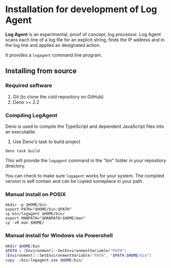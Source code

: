 Installation for development of **Log Agent**
===========================================

**Log Agent** is an experimental, proof of concept, log processor.  Log Agent scans each line of a log file for an explicit string, finds the IP address and in the log line and applies an designated action.

It provides a `logagent` command line program.


Installing from source
----------------------

### Required software

1. Git (to clone the cold repository on GitHub)
2. Deno >= 2.2

### Compiling **LogAgent**

Deno is used to compile the TypeScript and dependent JavaScript files into an executable.

1. Use Deno's task to build project

~~~shell
deno task build
~~~

This will provide the `logagent` command in the "bin" folder in your repository directory.

You can check to make sure `logagent` works for your system. The compiled version is self contain and can be copied someplace in your path. 

### Manual install on POSIX

~~~shell
mkdir -p $HOME/bin
export PATH="$HOME/bin:$PATH"
cp bin/logagent $HOME/bin/
export MANPATH="$MANPATH:$HOME/man"
cp -vR man $HOME/
~~~

### Manual install for Windows via Powershell

~~~ps1
mkdir $HOME/bin
$PATH = [Environment]::GetEnvironmentVariable("PATH")
[Environment]::SetEnvironmentVariable("PATH", "$PATH;$HOME/bin")
copy ./bin/logagent.exe $HOME/bin/
~~~
